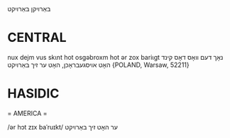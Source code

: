 באַרויִקן
באַרויִקט

CENTRAL
========

nux dejm vus skɩnt hot osgəbroxm hot ər zox bariɩgt נאָך דעם וואָס דאָס קינד האָט אויסגעבראָכן, האָט ער זיך באַרויִקט {POLAND, Warsaw, 52211}

HASIDIC
=======
= AMERICA = 

/ər hɔt zɪx baˈruɪkt/ ער האָט זיך באַרויִקט
